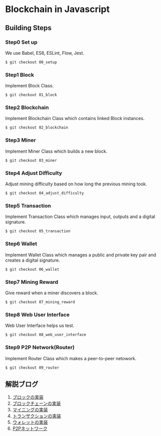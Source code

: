 # Blockchain in Javascript

## Building Steps
### Step0 Set up
We use Babel, ES6, ESLint, Flow, Jest.
```
$ git checkout 00_setup
```

### Step1 Block
Implement Block Class.
```
$ git checkout 01_block
```

### Step2 Blockchain
Implement Blockchain Class which contains linked Block instances.
```
$ git checkout 02_blockchain
```

### Step3 Miner
Implement Miner Class which builds a new block.
```
$ git checkout 03_miner
```

### Step4 Adjust Difficulty
Adjust mining difficulty based on how long the previous mining took.
```
$ git checkout 04_adjust_difficulty
```

### Step5 Transaction
Implement Transaction Class which manages input, outputs and a digital signature.
```
$ git checkout 05_transaction
```

### Step6 Wallet
Implement Wallet Class which manages a public and private key pair and creates a digital signature.
```
$ git checkout 06_wallet
```

### Step7 Mining Reward
Give reward when a miner discovers a block.
```
$ git checkout 07_mining_reward
```

### Step8 Web User Interface
Web User Interface helps us test.
```
$ git checkout 08_web_user_interface
```

### Step9 P2P Network(Router)
Implement Router Class which makes a peer-to-peer netowork.
```
$ git checkout 09_router
```

## 解説ブログ
1. [ブロックの実装](https://mizumotok.hatenablog.jp/entry/2018/04/21/152341)
2. [ブロックチェーンの実装](https://mizumotok.hatenablog.jp/entry/2018/04/22/131604)
3. [マイニングの実装](https://mizumotok.hatenablog.jp/entry/2018/04/23/175235)
4. [トランザクションの実装](https://mizumotok.hatenablog.jp/entry/2018/04/24/234017)
5. [ウォレットの実装](https://mizumotok.hatenablog.jp/entry/2018/04/25/231306)
6. [P2Pネットワーク](https://mizumotok.hatenablog.jp/entry/2018/04/26/234819)
